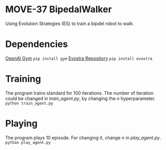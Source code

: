 # MOVE-37 BipedalWalker
Using Evolution Strategies (ES) to train a bipdel robot to walk.
# Dependencies
[OpenAI Gym](https://github.com/openai/gym)
`
pip install gym
`
[Evostra Repository](https://github.com/alirezamika/evostra)
`
pip install evostra
`
# Training
The program trains standard for 100 iterations. The number of iteration could be changed in *train_agent.py*, by changing the *n* hyperparameter.
`
python train_agent.py
`
# Playing
The program plays 10 episode. For changing it, change *n* in *play_agent.py*.
`
python play_agent.py
`
